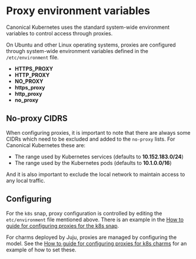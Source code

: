 # Proxy environment variables

Canonical Kubernetes uses the standard system-wide environment variables to
control access through proxies. 

On Ubuntu and other Linux operating systems, proxies are configured through
system-wide environment variables defined in the `/etc/environment` file.

- **HTTPS_PROXY**
- **HTTP_PROXY**
- **NO_PROXY**
- **https_proxy**
- **http_proxy**
- **no_proxy**

## No-proxy CIDRS

When configuring proxies, it is important to note that there are always some
CIDRs which need to be excluded and added to the `no-proxy` lists. For
Canonical Kubernetes these are:

 - The range used by Kubernetes services (defaults to **10.152.183.0/24**)
 - The range used by the Kubernetes pods (defaults to **10.1.0.0/16**)

And it is also important to exclude the local network to maintain access to any
local traffic.

## Configuring

For the `k8s` snap, proxy configuration is controlled by editing the
`etc/environment` file mentioned above. There is an example in the
[How to guide for configuring proxies for the k8s snap][].

For charms deployed by Juju, proxies are managed by configuring the model. See
the [How to guide for configuring proxies for k8s charms][] for an example of
how to set these.

<!-- LINKS -->

[How to guide for configuring proxies for the k8s snap]: /snap/howto/proxy
[How to guide for configuring proxies for k8s charms]: /charm/howto/proxy
